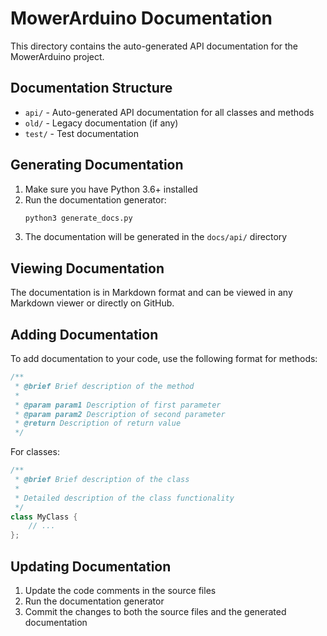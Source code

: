 # MowerArduino Documentation

This directory contains the auto-generated API documentation for the MowerArduino project.

## Documentation Structure

- `api/` - Auto-generated API documentation for all classes and methods
- `old/` - Legacy documentation (if any)
- `test/` - Test documentation

## Generating Documentation

1. Make sure you have Python 3.6+ installed
2. Run the documentation generator:
   ```bash
   python3 generate_docs.py
   ```
3. The documentation will be generated in the `docs/api/` directory

## Viewing Documentation

The documentation is in Markdown format and can be viewed in any Markdown viewer or directly on GitHub.

## Adding Documentation

To add documentation to your code, use the following format for methods:

```cpp
/**
 * @brief Brief description of the method
 * 
 * @param param1 Description of first parameter
 * @param param2 Description of second parameter
 * @return Description of return value
 */
```

For classes:

```cpp
/**
 * @brief Brief description of the class
 * 
 * Detailed description of the class functionality
 */
class MyClass {
    // ...
};
```

## Updating Documentation

1. Update the code comments in the source files
2. Run the documentation generator
3. Commit the changes to both the source files and the generated documentation
